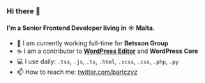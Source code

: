### Hi there :wave:

#### I'm a Senior Frontend Developer living in :sunny: Malta.

- :office: I am currently working full-time for **Betsson Group**
- :coffee: I am a contributor to **[WordPress Editor](https://github.com/WordPress/gutenberg)** and **WordPress Core**
- :computer: I use daily: `.tsx`, `.js`, `.ts`, `.html`, `.scss`, `.css`, `.php`, `.py`
- :mailbox: How to reach me: [twitter.com/bartczyz](https://twitter.com/bartczyz)
